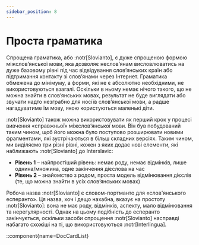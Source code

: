```yaml
---
sidebar_position: 8
---
```


# Проста граматика

Спрощена граматика, або :notr[Slovianto], є дуже спрощеною формою міжслов’янської мови, яка дозволяє неслов’янам висловлюватись на дуже базовому рівні під час відвідування слов’янських країн або підтримання контакту зі слов’янами через Інтернет. Граматика обмежена до мінімуму, а форми, які не є абсолютно необхідними, не використовуються взагалі. Оскільки в ньому немає нічого такого, що не можна знайти в слов’янських мовах, результат не буде виглядати або звучати надто незграбно для носіїв слов’янської мови, а радше нагадуватиме їм мову, якою користуються маленькі діти.

:notr[Slovianto] також можна використовувати як перший крок у процесі вивчення «справжньої» міжслов’янської мови. Він був побудований таким чином, щоб його можна було поступово розширювати новими фрагментами, які зустрічаються в більш складних версіях. Таким чином, ми виділяємо три різні рівні, кожен з яких додає нові елементи, які наближають :notr[Slovianto] до Interslavic:

- **Рівень 1** – найпростіший рівень: немає роду, немає відмінків, лише однина/множина, одне закінчення дієслова на час
- **Рівень 2** – знайомство з родом, проста модель відмінювання дієслів (те, що можна знайти в усіх слов’янських мовах)

Робоча назва :notr[Slovianto] є словом-портманто для «слов'янського есперанто». Ця назва, хоч і дещо нахабна, вказує на простоту :notr[Slovianto]: вона не має роду, відмінків, аспекту, мало відмінювання та нерегулярності. Однак на цьому подібність до есперанто закінчується, оскільки засоби спрощення :notr[Slovianto] насправді набагато схожіші на ті, що використовуються :notr[Interlingua].

::component{name=DocCardList}
